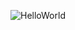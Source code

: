 <!--
**MuratYavuzz/MuratYavuzz** is a ✨ _special_ ✨ repository because its `README.md` (this file) appears on your GitHub profile.

Here are some ideas to get you started:
- 🔭 I’m currently working on ...
- 🌱 I’m currently learning ...
- 👯 I’m looking to collaborate on ...
- 🤔 I’m looking for help with ...
- 💬 Ask me about ...
- 📫 How to reach me: ...
- 😄 Pronouns: ...
- ⚡ Fun fact: ...
-->
![HelloWorld](https://user-images.githubusercontent.com/58748375/87801556-90c92500-c858-11ea-8c92-164b94f95914.png)
